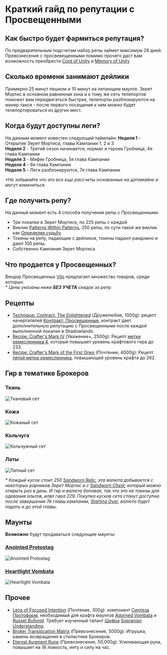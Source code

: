 # Краткий гайд по репутации с Просвещенными

## Как быстро будет фармиться репутация?
По предварительным подсчетам набор репы займет максимум 28 дней. Превознесение с просвевещенными помимо прочего даст вам возможность приобрести [Cord of Unity](https://ptr.wowhead.com/item=190464/) и [Memory of Unity](https://ptr.wowhead.com/item=190584/)

## Сколько времени занимают дейлики
Примерно 25 минут пешком и 10 минут на летающем маунте. Зерет Мортис в основном равнинная зона и к тому же сеть телепортов поможет вам передвигаться быстрее, телепорты разблокируются на манер такси - после первого посещения к ним можно будет телепортироваться из других мест.

## Когда будут доступны леги?
На данным момент известен следующий таймлайн:
**Неделя 1** - Открытие Зерет Мортиса, главы Кампании 1, 2 и 3  
**Неделя 2** - Третий сезон начинается, нормал и героик Гробница, 4я глава Кампании  
**Неделя 3** - Мифик Гробница, 5я глава Кампании  
**Неделя 4** - 6я глава Кампании  
**Неделя 5** - Леги разблокируются, 7я глава Кампании  

*\*Не забывайте что это все еще рассчеты основанные на датамайне и могут измениться.*

## Где получить репу?
На данный момент есть 4 способа получения репы с Просвещенными:  
 - Три локалки в Зерет Мортисе, по 225 репы с каждой  
 - Виклик [Patterns Within Patterns](https://ptr.wowhead.com/quest=65324/), 250 репы, по сути такой же виклик как [Определяя судьбу](https://ru.wowhead.com/quest=63949/)  
 - Токены на репу, падающие с дейликов, токены падают рандомно и дают 100 репы.  
 - Собственно Кампания Зерет Мортиса  

## Что продается у Просвещенных?
Вендор Просвещенных [Vilo](https://ptr.wowhead.com/npc=182257) предлагает множество товаров, среди которых:  
*\* Цены указаны ниже **БЕЗ УЧЕТА** скидок за репу.*

## Рецепты
 - [Technique: Contract: The Enlightened](https://ptr.wowhead.com/item=187797) (Дружелюбие, 1000g): рецепт начертателей [Контракт: Просвещенные](https://ptr.wowhead.com/spell=359786), контракт дает дополнительную репутацию с Просвещенными после каждой выполненной локалки в Shadowlands.
 - [Recipe: Crafter's Mark IV](https://ptr.wowhead.com/item=187750) (Уважение+, 2500g): Рецепт [метки ремесленника 4](https://ptr.wowhead.com/item=187741), который повышает уровень крафтового гира до 233.
 - [Recipe: Crafter's Mark of the First Ones](https://ptr.wowhead.com/item=187749) (Почтение, 4000g): Рецепт [пятой метки ремесленника](https://ptr.wowhead.com/item=187742), повышающей уровень крафта до 262.

## Гир в тематике Брокеров
### Ткань
![Тканевый сет](https://wow.zamimg.com/uploads/screenshots/normal/1040398.jpg) 
### Кожа
![Кожаный сет](https://wow.zamimg.com/uploads/screenshots/normal/1040407.jpg)  
### Кольчуга
![Кольчужный сет](https://wow.zamimg.com/uploads/screenshots/normal/1040412.jpg)  
### Латы
![Латный сет](https://wow.zamimg.com/uploads/screenshots/normal/1042207.jpg)  

*\* Каждый кусок стоит 250 [Sandworn Relic](https://ptr.wowhead.com/item=190189), эта валюта добывается с некоторых рарников Зерет Мортис и с [Sandworn Chest](https://ptr.wowhead.com/object=375404), который можно открыть раз в день. И гир и валюта боповая, так что это не токены для одевания альтов, илвл гира 229. Покупка кусков сета станут доступна после завершения 7й главы кампании, [Starting Over](https://ptr.wowhead.com/storyline/starting-over-1260), валюта будет падать и до этой главы.*

## Маунты
**Возможно** будут продаваться следующие маунты:  
### [Anointed Protostag](https://ptr.wowhead.com/item=187640/anointed-protostag)
![Anointed Protostag](https://wow.zamimg.com/modelviewer/ptr/webthumbs/npc-row/65/98881.jpg) 
### [Heartlight Vombata](https://ptr.wowhead.com/item=187629/heartlight-vombata)
![Heartlight Vombata](https://wow.zamimg.com/modelviewer/ptr/webthumbs/npc-row/79/98895.jpg)

## Прочее
 - [Lens of Focused Intention](https://ptr.wowhead.com/item=189174) (Почтение, 300g): компонент [Синтеза Протоформ](https://telegra.ph/Sintez-Protoform-11-26), необходимый для крафта маунтов [Adorned Vombata](https://ptr.wowhead.com/item=187632) и [Russet Bufonid](https://ptr.wowhead.com/item=188810). Требует изученный талант [Шифра](https://bitbucket.org/trink-it/snippets/src/master/Cypher-of-the-First-Ones-System-Preview.md) [Sopranian Understanding](https://ptr.wowhead.com/order-advancement=1931).
 - [Broker Translocation Matrix](https://ptr.wowhead.com/item=190237) (Превознесение​, 5000g): Игрушка, камень возвращения в стилистике Брокеров.
 - [Eternal Augment Rune](https://ptr.wowhead.com/item=190384) (Превознесение​, 50,000g): Усиливающая руна, повышает на 18 ловкость, инту и силу на час.